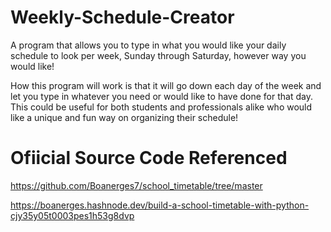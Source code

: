 # Weekly-Schedule-Creator
A program that allows you to type in what you would like your daily schedule to look per week, Sunday through Saturday, however way you would like! 

How this program will work is that it will go down each day of the week and let you type in whatever you need or would like to have done for that day. This could be useful for both students and professionals alike who would like a unique and fun way on organizing their schedule!

# Ofiicial Source Code Referenced
https://github.com/Boanerges7/school_timetable/tree/master

https://boanerges.hashnode.dev/build-a-school-timetable-with-python-cjy35y05t0003pes1h53g8dvp
